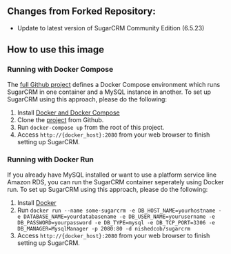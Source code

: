 ## Changes from Forked Repository:
- Update to latest version of SugarCRM Community Edition (6.5.23)

## How to use this image

### Running with Docker Compose

The [full Github project](https://github.com/nishedcob/docker-sugarcrm) defines a Docker Compose environment which runs SugarCRM in one container and a MySQL instance in another. To set up SugarCRM using this approach, please do the following:

1. Install [Docker and Docker Compose](https://docs.docker.com/compose/install/)
2. Clone the [project](https://github.com/nishedcob/docker-sugarcrm) from Github.
3. Run `docker-compose up` from the root of this project.
4. Access `http://{docker_host}:2080` from your web browser to finish setting up SugarCRM.

### Running with Docker Run

If you already have MySQL installed or want to use a platform service line Amazon RDS, you can run the SugarCRM container seperately using Docker run. To set up SugarCRM using this approach, please do the following:

1. Install [Docker](http://docs.docker.com/installation/)
2. Run `docker run --name some-sugarcrm -e DB_HOST_NAME=yourhostname -e DATABASE_NAME=yourdatabasename -e DB_USER_NAME=yourusername -e DB_PASSWORD=yourpassword -e DB_TYPE=mysql -e DB_TCP_PORT=3306 -e DB_MANAGER=MysqlManager -p 2080:80 -d nishedcob/sugarcrm`
3. Access `http://{docker_host}:2080` from your web browser to finish setting up SugarCRM.
